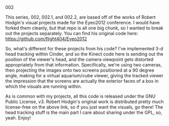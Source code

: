 002

This series, 002, 002.1, and 002.2, are based off of the works of Robert Hodgin's visual projects made for the Eyeo2012 conference. I would have forked them cleanly, but that repo is all one big chunk, so I wanted to break out the projects separately. You can find his original code here:
https://github.com/flight404/Eyeo2012

So, what's different for these projects from his code? I've implemented 3-d head tracking within Cinder, and so the Kinect code here is sending out the position of the viewer's head, and the camera viewpoint gets distorted appropriately from that information. Specifically, we're using two cameras, then projecting the images onto two screens positioned at a 90 degree angle, making for a virtual aquarium/cube viewer, giving the tracked viewer the impression that the screens are actually the exterior faces of a box in which the visuals are running within.

As is common with my projects, all this code is released under the GNU Public License, v3. Robert Hodgin's original work is distributed pretty much license-free on the above link, so if you just want the visuals, go there! The head tracking stuff is the main part I care about sharing under the GPL, so, yeah. Enjoy!